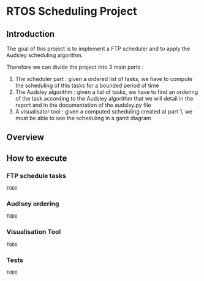 # RTOS Scheduling Project
## Introduction
The goal of this project is to implement a FTP scheduler and to apply the Audsley scheduling algorithm. 

Therefore we can divide the project into 3 main parts :

1. The scheduler part : given a ordered list of tasks, we have to compute the scheduling of this tasks for a bounded period of time
2. The Audsley algorithm : given a list of tasks, we have to find an ordering of the task according to the Audsley algorithm that we will detail in the report and in the documentation of the audsley.py file
3. A visualisator tool : given a computed scheduling created at part 1, we must be able to see the scheduling in a gantt diagram

## Overview

## How to execute

### FTP schedule tasks
    TODO

### Audlsey ordering
    TODO

### Visualisation Tool
    TODO

### Tests
    TODO




